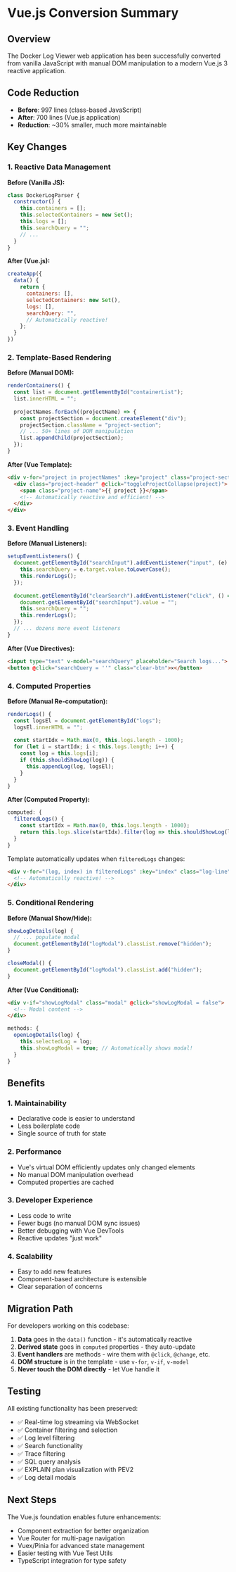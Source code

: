 # Vue.js Conversion Summary

## Overview

The Docker Log Viewer web application has been successfully converted from vanilla JavaScript with manual DOM manipulation to a modern Vue.js 3 reactive application.

## Code Reduction

- **Before**: 997 lines (class-based JavaScript)
- **After**: 700 lines (Vue.js application)
- **Reduction**: ~30% smaller, much more maintainable

## Key Changes

### 1. Reactive Data Management

**Before (Vanilla JS):**
```javascript
class DockerLogParser {
  constructor() {
    this.containers = [];
    this.selectedContainers = new Set();
    this.logs = [];
    this.searchQuery = "";
    // ...
  }
}
```

**After (Vue.js):**
```javascript
createApp({
  data() {
    return {
      containers: [],
      selectedContainers: new Set(),
      logs: [],
      searchQuery: "",
      // Automatically reactive!
    };
  }
})
```

### 2. Template-Based Rendering

**Before (Manual DOM):**
```javascript
renderContainers() {
  const list = document.getElementById("containerList");
  list.innerHTML = "";
  
  projectNames.forEach((projectName) => {
    const projectSection = document.createElement("div");
    projectSection.className = "project-section";
    // ... 50+ lines of DOM manipulation
    list.appendChild(projectSection);
  });
}
```

**After (Vue Template):**
```html
<div v-for="project in projectNames" :key="project" class="project-section">
  <div class="project-header" @click="toggleProjectCollapse(project)">
    <span class="project-name">{{ project }}</span>
    <!-- Automatically reactive and efficient! -->
  </div>
</div>
```

### 3. Event Handling

**Before (Manual Listeners):**
```javascript
setupEventListeners() {
  document.getElementById("searchInput").addEventListener("input", (e) => {
    this.searchQuery = e.target.value.toLowerCase();
    this.renderLogs();
  });
  
  document.getElementById("clearSearch").addEventListener("click", () => {
    document.getElementById("searchInput").value = "";
    this.searchQuery = "";
    this.renderLogs();
  });
  // ... dozens more event listeners
}
```

**After (Vue Directives):**
```html
<input type="text" v-model="searchQuery" placeholder="Search logs...">
<button @click="searchQuery = ''" class="clear-btn">✕</button>
```

### 4. Computed Properties

**Before (Manual Re-computation):**
```javascript
renderLogs() {
  const logsEl = document.getElementById("logs");
  logsEl.innerHTML = "";
  
  const startIdx = Math.max(0, this.logs.length - 1000);
  for (let i = startIdx; i < this.logs.length; i++) {
    const log = this.logs[i];
    if (this.shouldShowLog(log)) {
      this.appendLog(log, logsEl);
    }
  }
}
```

**After (Computed Property):**
```javascript
computed: {
  filteredLogs() {
    const startIdx = Math.max(0, this.logs.length - 1000);
    return this.logs.slice(startIdx).filter(log => this.shouldShowLog(log));
  }
}
```

Template automatically updates when `filteredLogs` changes:
```html
<div v-for="(log, index) in filteredLogs" :key="index" class="log-line">
  <!-- Automatically reactive! -->
</div>
```

### 5. Conditional Rendering

**Before (Manual Show/Hide):**
```javascript
showLogDetails(log) {
  // ... populate modal
  document.getElementById("logModal").classList.remove("hidden");
}

closeModal() {
  document.getElementById("logModal").classList.add("hidden");
}
```

**After (Vue Conditional):**
```html
<div v-if="showLogModal" class="modal" @click="showLogModal = false">
  <!-- Modal content -->
</div>
```

```javascript
methods: {
  openLogDetails(log) {
    this.selectedLog = log;
    this.showLogModal = true; // Automatically shows modal!
  }
}
```

## Benefits

### 1. **Maintainability**
- Declarative code is easier to understand
- Less boilerplate code
- Single source of truth for state

### 2. **Performance**
- Vue's virtual DOM efficiently updates only changed elements
- No manual DOM manipulation overhead
- Computed properties are cached

### 3. **Developer Experience**
- Less code to write
- Fewer bugs (no manual DOM sync issues)
- Better debugging with Vue DevTools
- Reactive updates "just work"

### 4. **Scalability**
- Easy to add new features
- Component-based architecture is extensible
- Clear separation of concerns

## Migration Path

For developers working on this codebase:

1. **Data** goes in the `data()` function - it's automatically reactive
2. **Derived state** goes in `computed` properties - they auto-update
3. **Event handlers** are methods - wire them with `@click`, `@change`, etc.
4. **DOM structure** is in the template - use `v-for`, `v-if`, `v-model`
5. **Never touch the DOM directly** - let Vue handle it

## Testing

All existing functionality has been preserved:
- ✅ Real-time log streaming via WebSocket
- ✅ Container filtering and selection
- ✅ Log level filtering
- ✅ Search functionality
- ✅ Trace filtering
- ✅ SQL query analysis
- ✅ EXPLAIN plan visualization with PEV2
- ✅ Log detail modals

## Next Steps

The Vue.js foundation enables future enhancements:
- Component extraction for better organization
- Vue Router for multi-page navigation
- Vuex/Pinia for advanced state management
- Easier testing with Vue Test Utils
- TypeScript integration for type safety
